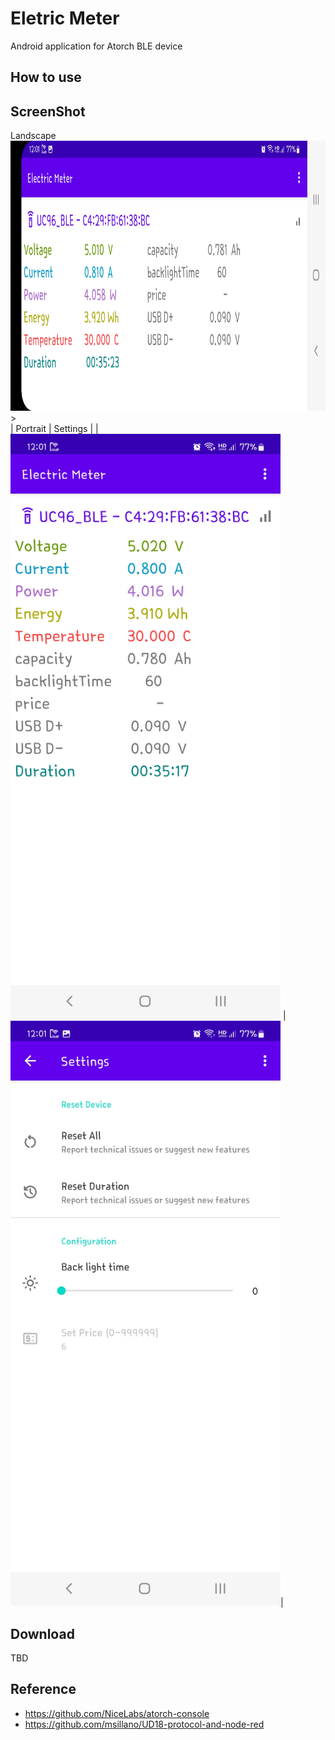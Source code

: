 # Eletric Meter

Android application for Atorch BLE device

## How to use

## ScreenShot
Landscape <img src="https://github.com/zephy-lee/ElectricMeter/blob/main/land_Electric_Meter.jpg" width="936" height="432"/>><br>
| Portrait | Settings                                                |
| <img src="https://github.com/zephy-lee/ElectricMeter/blob/main/portrait_Electric_Meter.jpg" width="432" height="936"/>  | <img src="https://github.com/zephy-lee/ElectricMeter/blob/main/settings_Electric_Meter.jpg" width="432" height="936"/>|

## Download
TBD

##

## Reference
- <https://github.com/NiceLabs/atorch-console>
- <https://github.com/msillano/UD18-protocol-and-node-red>
